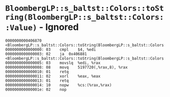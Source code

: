 # `BloombergLP::s_baltst::Colors::toString(BloombergLP::s_baltst::Colors::Value)` - Ignored

```x86asm
0000000000406870 <BloombergLP::s_baltst::Colors::toString(BloombergLP::s_baltst::Colors::Value)>:
0000000000000000: 03	cmpl	$4, %edi
0000000000000003: 02	ja	0x406881 <BloombergLP::s_baltst::Colors::toString(BloombergLP::s_baltst::Colors::Value)+0x11>
0000000000000005: 03	movslq	%edi, %rax
0000000000000008: 08	movq	5197720(,%rax,8), %rax
0000000000000010: 01	retq	
0000000000000011: 02	xorl	%eax, %eax
0000000000000013: 01	retq	
0000000000000014: 10	nopw	%cs:(%rax,%rax)
000000000000001e: 02	nop	
```
